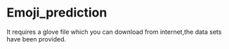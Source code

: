 # Emoji_prediction
It requires a glove file which you can download from internet,the data sets have been provided.
